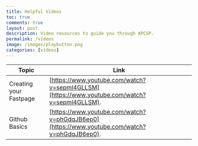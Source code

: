 ```yaml
---
title: Helpful Videos
toc: true
comments: true
layout: post
description: Video resources to guide you through APCSP.
permalink: /videos
image: /images/playbutton.png
categories: [videos]
---
```




|      Topic     |    Link     |
| ----------- | ----------- |
 | Creating your Fastpage |[https://www.youtube.com/watch?v=sepml4GLLSM](https://www.youtube.com/watch?v=sepml4GLLSM). |
 | Github Basics |[https://www.youtube.com/watch?v=phGdqJB6ep0](https://www.youtube.com/watch?v=phGdqJB6ep0). |
 